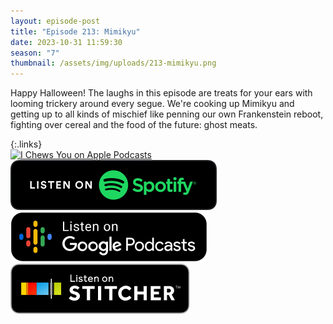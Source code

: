 ```yaml
---
layout: episode-post
title: "Episode 213: Mimikyu"
date: 2023-10-31 11:59:30
season: "7"
thumbnail: /assets/img/uploads/213-mimikyu.png
---
```

Happy Halloween! The laughs in this episode are treats for your ears with looming trickery around every segue. We're cooking up Mimikyu and getting up to all kinds of mischief like penning our own Frankenstein reboot, fighting over cereal and the food of the future: ghost meats.

{:.links}  
[![I Chews You on Apple Podcasts](https://linkmaker.itunes.apple.com/en-us/badge-lrg.svg?releaseDate=2019-04-16T00:00:00Z&kind=podcast&bubble=podcasts)](https://podcasts.apple.com/us/podcast/213-mimikyu/id1455409177?i=1000633198597)  [![I Chews You on Spotify](/assets/img/uploads/spotify-badge-button.svg)](https://open.spotify.com/episode/1zAuFsyRwmsfntkk0Nd8zd?si=V4inlmGrQXCuGZVid-Q3fQ)  [![I Chews You on Google Podcasts](/assets/img/uploads/google-podcasts-badge-button.svg)](https://podcasts.google.com/feed/aHR0cHM6Ly9mZWVkcy5saWJzeW4uY29tLzE2ODgyMS9yc3M/episode/Yzc0YTc1MDYtOGNjNy00ZmE5LTk2ODEtYWZhYzgzZDVkNjgx?sa=X&ved=0CAUQkfYCahcKEwi4oPW08oqEAxUAAAAAHQAAAAAQAQ)  [![I Chews You on Stitcher](/assets/img/uploads/stitcher-badge-button.svg)](undefined)